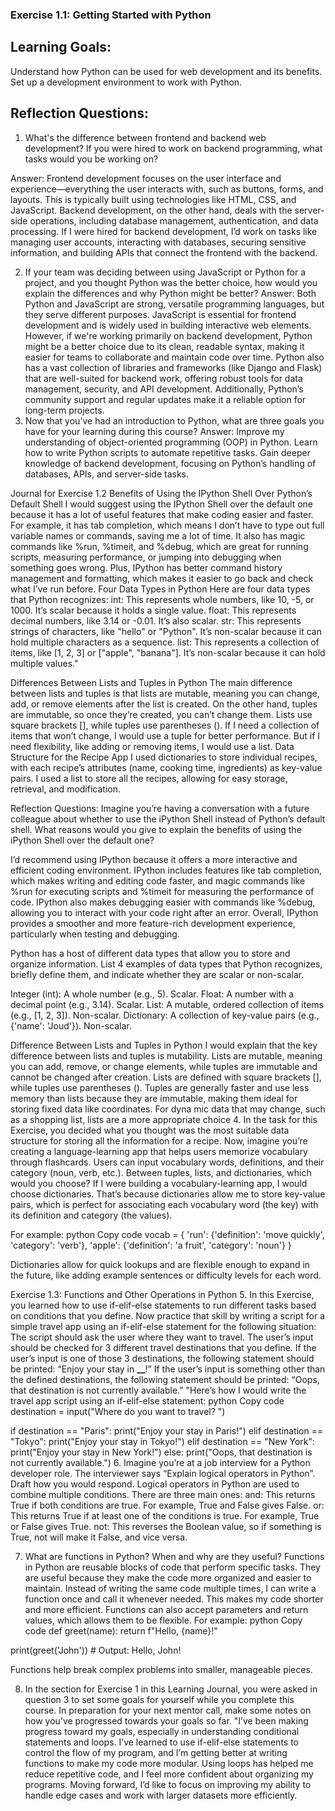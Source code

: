 ### Exercise 1.1: Getting Started with Python

## Learning Goals:

Understand how Python can be used for web development and its benefits.
Set up a development environment to work with Python.

## Reflection Questions:

1. What's the difference between frontend and backend web development? If you were hired to work on backend programming, what tasks would you be working on?

Answer: Frontend development focuses on the user interface and experience—everything the user interacts with, such as buttons, forms, and layouts. This is typically built using technologies like HTML, CSS, and JavaScript. Backend development, on the other hand, deals with the server-side operations, including database management, authentication, and data processing. If I were hired for backend development, I’d work on tasks like managing user accounts, interacting with databases, securing sensitive information, and building APIs that connect the frontend with the backend.

2. If your team was deciding between using JavaScript or Python for a project, and you thought Python was the better choice, how would you explain the differences and why Python might be better?
   Answer: Both Python and JavaScript are strong, versatile programming languages, but they serve different purposes. JavaScript is essential for frontend development and is widely used in building interactive web elements. However, if we're working primarily on backend development, Python might be a better choice due to its clean, readable syntax, making it easier for teams to collaborate and maintain code over time. Python also has a vast collection of libraries and frameworks (like Django and Flask) that are well-suited for backend work, offering robust tools for data management, security, and API development. Additionally, Python’s community support and regular updates make it a reliable option for long-term projects.
3. Now that you’ve had an introduction to Python, what are three goals you have for your learning during this course?
   Answer:
   Improve my understanding of object-oriented programming (OOP) in Python.
   Learn how to write Python scripts to automate repetitive tasks.
   Gain deeper knowledge of backend development, focusing on Python’s handling of databases, APIs, and server-side tasks.

Journal for Exercise 1.2
Benefits of Using the IPython Shell Over Python’s Default Shell
I would suggest using the IPython Shell over the default one because it has a lot of useful features that make coding easier and faster. For example, it has tab completion, which means I don’t have to type out full variable names or commands, saving me a lot of time. It also has magic commands like %run, %timeit, and %debug, which are great for running scripts, measuring performance, or jumping into debugging when something goes wrong. Plus, IPython has better command history management and formatting, which makes it easier to go back and check what I’ve run before.
Four Data Types in Python
Here are four data types that Python recognizes:
int: This represents whole numbers, like 10, -5, or 1000. It’s scalar because it holds a single value.
float: This represents decimal numbers, like 3.14 or -0.01. It’s also scalar.
str: This represents strings of characters, like "hello" or "Python". It’s non-scalar because it can hold multiple characters as a sequence.
list: This represents a collection of items, like [1, 2, 3] or ["apple", "banana"]. It’s non-scalar because it can hold multiple values."

Differences Between Lists and Tuples in Python
The main difference between lists and tuples is that lists are mutable, meaning you can change, add, or remove elements after the list is created. On the other hand, tuples are immutable, so once they’re created, you can’t change them. Lists use square brackets [], while tuples use parentheses (). If I need a collection of items that won’t change, I would use a tuple for better performance. But if I need flexibility, like adding or removing items, I would use a list.
Data Structure for the Recipe App
I used dictionaries to store individual recipes, with each recipe’s attributes (name, cooking time, ingredients) as key-value pairs. I used a list to store all the recipes, allowing for easy storage, retrieval, and modification.

Reflection Questions:
Imagine you’re having a conversation with a future colleague about whether to use the iPython Shell instead of Python’s default shell. What reasons would you give to explain the benefits of using the iPython Shell over the default one?

I’d recommend using IPython because it offers a more interactive and efficient coding environment. IPython includes features like tab completion, which makes writing and editing code faster, and magic commands like %run for executing scripts and %timeit for measuring the performance of code. IPython also makes debugging easier with commands like %debug, allowing you to interact with your code right after an error. Overall, IPython provides a smoother and more feature-rich development experience, particularly when testing and debugging.

Python has a host of different data types that allow you to store and organize information. List 4 examples of data types that Python recognizes, briefly define them, and indicate whether they are scalar or non-scalar.

Integer (int): A whole number (e.g., 5). Scalar.
Float: A number with a decimal point (e.g., 3.14). Scalar.
List: A mutable, ordered collection of items (e.g., [1, 2, 3]). Non-scalar.
Dictionary: A collection of key-value pairs (e.g., {'name': 'Joud'}). Non-scalar.

Difference Between Lists and Tuples in Python
I would explain that the key difference between lists and tuples is mutability. Lists are mutable, meaning you can add, remove, or change elements, while tuples are immutable and cannot be changed after creation. Lists are defined with square brackets [], while tuples use parentheses (). Tuples are generally faster and use less memory than lists because they are immutable, making them ideal for storing fixed data like coordinates. For dyna mic data that may change, such as a shopping list, lists are a more appropriate choice 4. In the task for this Exercise, you decided what you thought was the most suitable data structure for storing all the information for a recipe. Now, imagine you’re creating a language-learning app that helps users memorize vocabulary through flashcards. Users can input vocabulary words, definitions, and their category (noun, verb, etc.). Between tuples, lists, and dictionaries, which would you choose?
If I were building a vocabulary-learning app, I would choose dictionaries. That’s because dictionaries allow me to store key-value pairs, which is perfect for associating each vocabulary word (the key) with its definition and category (the values).

For example:
python
Copy code
vocab = {
'run': {'definition': 'move quickly', 'category': 'verb'},
'apple': {'definition': 'a fruit', 'category': 'noun'}
}

Dictionaries allow for quick lookups and are flexible enough to expand in the future, like adding example sentences or difficulty levels for each word.

Exercise 1.3: Functions and Other Operations in Python 5. In this Exercise, you learned how to use if-elif-else statements to run different tasks based on conditions that you define. Now practice that skill by writing a script for a simple travel app using an if-elif-else statement for the following situation: The script should ask the user where they want to travel. The user’s input should be checked for 3 different travel destinations that you define. If the user’s input is one of those 3 destinations, the following statement should be printed: “Enjoy your stay in **\_\_**!” If the user’s input is something other than the defined destinations, the following statement should be printed: “Oops, that destination is not currently available.”
"Here’s how I would write the travel app script using an if-elif-else statement:
python
Copy code
destination = input("Where do you want to travel? ")

if destination == "Paris":
print("Enjoy your stay in Paris!")
elif destination == "Tokyo":
print("Enjoy your stay in Tokyo!")
elif destination == "New York":
print("Enjoy your stay in New York!")
else:
print("Oops, that destination is not currently available.") 6. Imagine you’re at a job interview for a Python developer role. The interviewer says “Explain logical operators in Python”. Draft how you would respond.
Logical operators in Python are used to combine multiple conditions. There are three main ones:
and: This returns True if both conditions are true. For example, True and False gives False.
or: This returns True if at least one of the conditions is true. For example, True or False gives True.
not: This reverses the Boolean value, so if something is True, not will make it False, and vice versa.

7. What are functions in Python? When and why are they useful?
   Functions in Python are reusable blocks of code that perform specific tasks. They are useful because they make the code more organized and easier to maintain. Instead of writing the same code multiple times, I can write a function once and call it whenever needed. This makes my code shorter and more efficient. Functions can also accept parameters and return values, which allows them to be flexible.
   For example:
   python
   Copy code
   def greet(name):
   return f"Hello, {name}!"

print(greet('John')) # Output: Hello, John!

Functions help break complex problems into smaller, manageable pieces.

8. In the section for Exercise 1 in this Learning Journal, you were asked in question 3 to set some goals for yourself while you complete this course. In preparation for your next mentor call, make some notes on how you’ve progressed towards your goals so far.
   "I’ve been making progress toward my goals, especially in understanding conditional statements and loops. I’ve learned to use if-elif-else statements to control the flow of my program, and I’m getting better at writing functions to make my code more modular. Using loops has helped me reduce repetitive code, and I feel more confident about organizing my programs. Moving forward, I’d like to focus on improving my ability to handle edge cases and work with larger datasets more efficiently.
